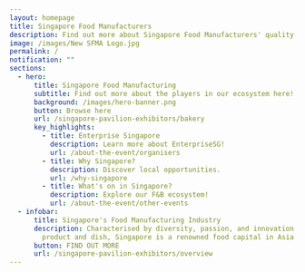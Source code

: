 ```yaml
---
layout: homepage
title: Singapore Food Manufacturers
description: Find out more about Singapore Food Manufacturers' quality offerings!
image: /images/New SFMA Logo.jpg
permalink: /
notification: ""
sections:
  - hero:
      title: Singapore Food Manufacturing
      subtitle: Find out more about the players in our ecosystem here!
      background: /images/hero-banner.png
      button: Browse here
      url: /singapore-pavilion-exhibitors/bakery
      key_highlights:
        - title: Enterprise Singapore
          description: Learn more about EnterpriseSG!
          url: /about-the-event/organisers
        - title: Why Singapore?
          description: Discover local opportunities.
          url: /why-singapore
        - title: What's on in Singapore?
          description: Explore our F&B ecosystem!
          url: /about-the-event/other-events
  - infobar:
      title: Singapore's Food Manufacturing Industry
      description: Characterised by diversity, passion, and innovation behind every
        product and dish, Singapore is a renowned food capital in Asia.
      button: FIND OUT MORE
      url: /singapore-pavilion-exhibitors/overview
---
```





